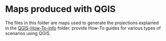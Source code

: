 # Maps produced with QGIS

The files in this folder are maps used to generate the projections explained in the [QGIS-How-To-Info](https://github.com/moja-global/FLINT.Projections/blob/master/Science/QGIS-How-To-Info/Readme.md) folder. provide How-To guides for various types of scenarios using QGIS.
